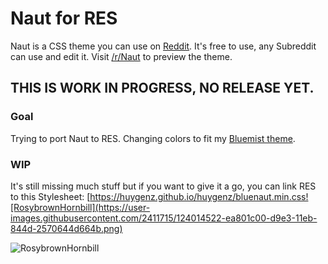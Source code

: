 # Naut for RES

Naut is a CSS theme you can use on [Reddit](http://www.Reddit.com). It's free to use, any Subreddit can use and edit it. Visit [/r/Naut](http://www.Reddit.com/r/Naut) to preview the theme.

## THIS IS WORK IN PROGRESS, NO RELEASE YET.

### Goal
Trying to port Naut to RES.
Changing colors to fit my [Bluemist theme](https://github.com/huygenz/brackets-bluemist).

### WIP
It's still missing much stuff but if you want to give it a go, you can link RES to this Stylesheet:
[https://huygenz.github.io/huygenz/bluenaut.min.css![RosybrownHornbill](https://user-images.githubusercontent.com/2411715/124014522-ea801c00-d9e3-11eb-844d-2570644d664b.png)

![RosybrownHornbill](https://user-images.githubusercontent.com/2411715/124015109-9aee2000-d9e4-11eb-8116-456dd722e648.png)

